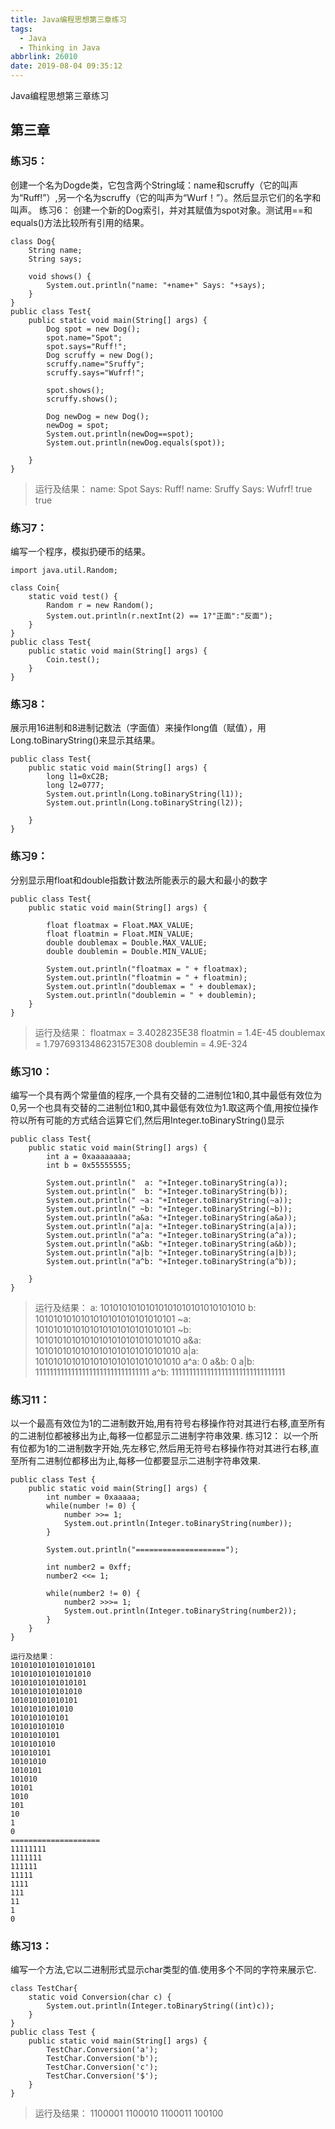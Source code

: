 ```yaml
---
title: Java编程思想第三章练习
tags:
  - Java
  - Thinking in Java
abbrlink: 26010
date: 2019-08-04 09:35:12
---
```

Java编程思想第三章练习
<!--more-->
## 第三章

### 练习5：
创建一个名为Dogde类，它包含两个String域：name和scruffy（它的叫声为“Ruff!”）,另一个名为scruffy（它的叫声为“Wurf！”）。然后显示它们的名字和叫声。
练习6：
创建一个新的Dog索引，并对其赋值为spot对象。测试用==和equals()方法比较所有引用的结果。
 
 
```
class Dog{
	String name;
	String says;
	
	void shows() {
		System.out.println("name: "+name+" Says: "+says);
	}
}
public class Test{
	public static void main(String[] args) {
		Dog spot = new Dog();
		spot.name="Spot";
		spot.says="Ruff!";
		Dog scruffy = new Dog();
		scruffy.name="Sruffy";
		scruffy.says="Wufrf!";
		
		spot.shows();
		scruffy.shows();
		
		Dog newDog = new Dog();
		newDog = spot;
		System.out.println(newDog==spot);
		System.out.println(newDog.equals(spot));
		
	}
}
```
>运行及结果：
>name: Spot Says: Ruff!
>name: Sruffy Says: Wufrf!
>true
>true



### 练习7：
编写一个程序，模拟扔硬币的结果。

```
import java.util.Random;

class Coin{
	static void test() {
		Random r = new Random();
		System.out.println(r.nextInt(2) == 1?"正面":"反面");
	}
}
public class Test{
	public static void main(String[] args) {
		Coin.test();
	}
}

```

### 练习8：
展示用16进制和8进制记数法（字面值）来操作long值（赋值），用Long.toBinaryString()来显示其结果。

```
public class Test{
	public static void main(String[] args) {
		long l1=0xC2B;
		long l2=0777;
		System.out.println(Long.toBinaryString(l1));
		System.out.println(Long.toBinaryString(l2));
		
	}
}
```

### 练习9：
分别显示用float和double指数计数法所能表示的最大和最小的数字

```
public class Test{
	public static void main(String[] args) {
		
		float floatmax = Float.MAX_VALUE;
		float floatmin = Float.MIN_VALUE;
		double doublemax = Double.MAX_VALUE;
		double doublemin = Double.MIN_VALUE;
		
		System.out.println("floatmax = " + floatmax);
		System.out.println("floatmin = " + floatmin);
		System.out.println("doublemax = " + doublemax);
		System.out.println("doublemin = " + doublemin);
	}
}
```

>运行及结果：
>floatmax = 3.4028235E38
>floatmin = 1.4E-45
>doublemax = 1.7976931348623157E308
>doublemin = 4.9E-324

### 练习10：
编写一个具有两个常量值的程序,一个具有交替的二进制位1和0,其中最低有效位为0,另一个也具有交替的二进制位1和0,其中最低有效位为1.取这两个值,用按位操作符以所有可能的方式结合运算它们,然后用Integer.toBinaryString()显示

```
public class Test{
	public static void main(String[] args) {
		int a = 0xaaaaaaaa;
		int b = 0x55555555;
		
		System.out.println("  a: "+Integer.toBinaryString(a));
		System.out.println("  b: "+Integer.toBinaryString(b));
		System.out.println(" ~a: "+Integer.toBinaryString(~a));
		System.out.println(" ~b: "+Integer.toBinaryString(~b));
		System.out.println("a&a: "+Integer.toBinaryString(a&a));
		System.out.println("a|a: "+Integer.toBinaryString(a|a));
		System.out.println("a^a: "+Integer.toBinaryString(a^a));
		System.out.println("a&b: "+Integer.toBinaryString(a&b));
		System.out.println("a|b: "+Integer.toBinaryString(a|b));
		System.out.println("a^b: "+Integer.toBinaryString(a^b));
		
	}
}
```

>运行及结果：
>  a: 10101010101010101010101010101010
>  b: 1010101010101010101010101010101
> ~a: 1010101010101010101010101010101
> ~b: 10101010101010101010101010101010
>a&a: 10101010101010101010101010101010
>a|a: 10101010101010101010101010101010
>a^a: 0
>a&b: 0
>a|b: 11111111111111111111111111111111
>a^b: 11111111111111111111111111111111


### 练习11：
以一个最高有效位为1的二进制数开始,用有符号右移操作符对其进行右移,直至所有的二进制位都被移出为止,每移一位都显示二进制字符串效果.
练习12：
以一个所有位都为1的二进制数字开始,先左移它,然后用无符号右移操作符对其进行右移,直至所有二进制位都移出为止,每移一位都要显示二进制字符串效果.

```
public class Test {
	public static void main(String[] args) {
		int number = 0xaaaaa;
		while(number != 0) {
			number >>= 1;
			System.out.println(Integer.toBinaryString(number));
		}
		
		System.out.println("====================");
		
		int number2 = 0xff;
		number2 <<= 1;
		
		while(number2 != 0) {
			number2 >>>= 1;
			System.out.println(Integer.toBinaryString(number2));
		}
	}
}

```

```
运行及结果：
1010101010101010101
101010101010101010
10101010101010101
1010101010101010
101010101010101
10101010101010
1010101010101
101010101010
10101010101
1010101010
101010101
10101010
1010101
101010
10101
1010
101
10
1
0
====================
11111111
1111111
111111
11111
1111
111
11
1
0
```

### 练习13：
编写一个方法,它以二进制形式显示char类型的值.使用多个不同的字符来展示它.

```
class TestChar{
	static void Conversion(char c) {
		System.out.println(Integer.toBinaryString((int)c));
	}
}
public class Test {
	public static void main(String[] args) {
		TestChar.Conversion('a');
		TestChar.Conversion('b');
		TestChar.Conversion('c');
		TestChar.Conversion('$');
	}
}

```

>运行及结果：
>1100001
>1100010
>1100011
>100100

